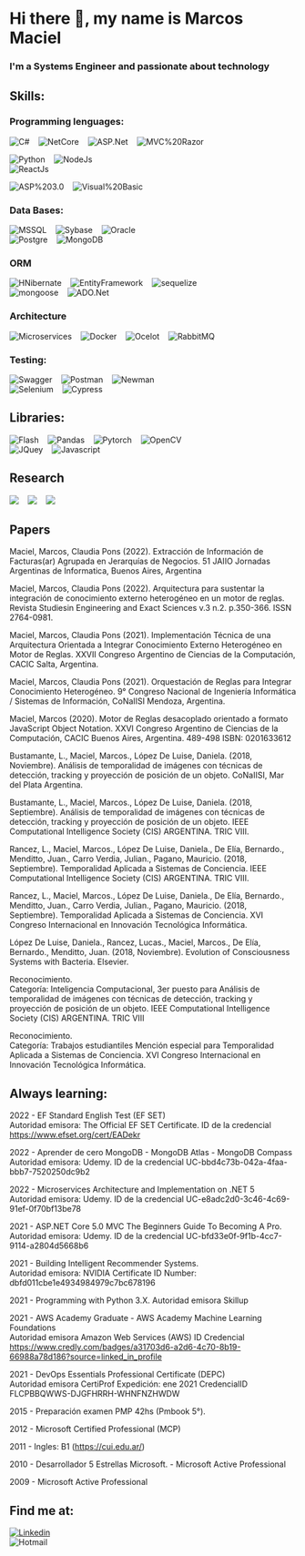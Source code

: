 # Hi there 👋, my name is Marcos Maciel
### I'm a Systems Engineer and passionate about technology

## Skills:
### Programming lenguages:

![C#](https://img.shields.io/badge/C%23-blue) &nbsp;&nbsp;
![NetCore](https://img.shields.io/badge/NetCore-blue) &nbsp;&nbsp;
![ASP.Net](https://img.shields.io/badge/ASP.Net-blue) &nbsp;&nbsp;
![MVC%20Razor](https://img.shields.io/badge/MVC%20Razor-blue) &nbsp;&nbsp; </br>

![Python](https://img.shields.io/badge/Python-blue) &nbsp;&nbsp;
![NodeJs](https://img.shields.io/badge/NodeJs-blue) &nbsp;&nbsp;  
![ReactJs](https://img.shields.io/badge/ReactJs-blue) &nbsp;&nbsp; </br>
 
![ASP%203.0](https://img.shields.io/badge/ASP%203.0-blue) &nbsp;&nbsp;
![Visual%20Basic](https://img.shields.io/badge/Visual%20Basic-blue) &nbsp;&nbsp;</br>

### Data Bases:

![MSSQL](https://img.shields.io/badge/MSSQL-blue) &nbsp;&nbsp; 
![Sybase](https://img.shields.io/badge/Sybase-blue) &nbsp;&nbsp; 
![Oracle](https://img.shields.io/badge/Oracle-blue)</br> 
![Postgre](https://img.shields.io/badge/Postgre-blue) &nbsp;&nbsp; 
![MongoDB](https://img.shields.io/badge/MongoDB-blue) &nbsp;&nbsp; </br>

### ORM
![HNibernate](https://img.shields.io/badge/HNibernate-blue) &nbsp;&nbsp;
![EntityFramework](https://img.shields.io/badge/EntityFramework-blue) &nbsp;&nbsp;
![sequelize](https://img.shields.io/badge/Sequelize-blue) &nbsp;&nbsp; </br>
![mongoose](https://img.shields.io/badge/Mongoose-blue) &nbsp;&nbsp; 
![ADO.Net](https://img.shields.io/badge/ADO.Net-blue) &nbsp;&nbsp; </br>

### Architecture
![Microservices](https://img.shields.io/badge/Microservices-blue) &nbsp;&nbsp; 
![Docker](https://img.shields.io/badge/Docker-blue) &nbsp;&nbsp; 
![Ocelot](https://img.shields.io/badge/Ocelot-blue)  &nbsp;&nbsp;
![RabbitMQ](https://img.shields.io/badge/RabbitMQ-blue) &nbsp;&nbsp; </br>

### Testing:
![Swagger](https://img.shields.io/badge/Swagger-blue) &nbsp;&nbsp; 
![Postman](https://img.shields.io/badge/Postman-blue) &nbsp;&nbsp; 
![Newman](https://img.shields.io/badge/Newman-blue) &nbsp;&nbsp; </br> 
![Selenium](https://img.shields.io/badge/Selenium-blue) &nbsp;&nbsp;
![Cypress](https://img.shields.io/badge/Cypress-blue) &nbsp;&nbsp;</br> 

## Libraries:

![Flash](https://img.shields.io/badge/Flash-blue) &nbsp;&nbsp; 
![Pandas](https://img.shields.io/badge/Pandas-blue) &nbsp;&nbsp; 
![Pytorch](https://img.shields.io/badge/Pytorch-blue) &nbsp;&nbsp;
![OpenCV](https://img.shields.io/badge/OpenCV-blue) &nbsp;&nbsp;</br> 
![JQuey](https://img.shields.io/badge/JQuey-blue) &nbsp;&nbsp;
![Javascript](https://img.shields.io/badge/Javascript-blue) &nbsp;&nbsp;</br>

## Research
![](https://img.shields.io/badge/Technology-brightgreen) &nbsp;&nbsp;
![](https://img.shields.io/badge/Computer%20Vision-brightgreen) &nbsp;&nbsp;
![](https://img.shields.io/badge/Artificial%20Intelligence-brightgreen) &nbsp;&nbsp;</br>

## Papers

Maciel, Marcos, Claudia Pons (2022). Extracción de Información de Facturas(ar) Agrupada en Jerarquías de Negocios. 51 JAIIO Jornadas Argentinas de Informatica, Buenos Aires, Argentina </br>

Maciel, Marcos, Claudia Pons (2022). Arquitectura para sustentar la integración de conocimiento externo heterogéneo en un motor de reglas. Revista Studiesin Engineering and Exact Sciences v.3 n.2. p.350-366. ISSN 2764-0981.</br>

Maciel, Marcos, Claudia Pons (2021). Implementación Técnica de una Arquitectura Orientada a Integrar Conocimiento Externo Heterogéneo en Motor de Reglas. XXVII Congreso Argentino de Ciencias de la Computación, CACIC Salta, Argentina.</br>

Maciel, Marcos, Claudia Pons (2021). Orquestación de Reglas para Integrar Conocimiento Heterogéneo. 9° Congreso Nacional de Ingeniería Informática / Sistemas de Información, CoNaIISI Mendoza, Argentina.</br>

Maciel, Marcos (2020). Motor de Reglas desacoplado orientado a formato JavaScript Object Notation. XXVI Congreso Argentino de Ciencias de la Computación, CACIC Buenos Aires, Argentina. 489-498 ISBN: 0201633612 </br>

Bustamante, L., Maciel, Marcos., López De Luise, Daniela. (2018, Noviembre). Análisis de temporalidad de imágenes con técnicas de detección, tracking y proyección de posición de un objeto. CoNaIISI, Mar del Plata Argentina. </br>

Bustamante, L., Maciel, Marcos., López De Luise, Daniela. (2018, Septiembre). Análisis de temporalidad de imágenes con técnicas de detección, tracking y proyección de posición de un objeto. IEEE Computational Intelligence Society (CIS) ARGENTINA. TRIC VIII. </br>

Rancez, L., Maciel, Marcos., López De Luise, Daniela., De Elía, Bernardo., Menditto, Juan., Carro Verdia, Julian., Pagano, Mauricio. (2018, Septiembre). Temporalidad Aplicada a Sistemas de Conciencia. IEEE Computational Intelligence Society (CIS) ARGENTINA. TRIC VIII. </br>

Rancez, L., Maciel, Marcos., López De Luise, Daniela., De Elía, Bernardo., Menditto, Juan., Carro Verdia, Julian., Pagano, Mauricio. (2018, Septiembre). Temporalidad Aplicada a Sistemas de Conciencia. XVI Congreso Internacional en Innovación Tecnológica Informática.
</br>

López De Luise, Daniela., Rancez, Lucas., Maciel, Marcos., De Elía, Bernardo., Menditto, Juan. (2018, Noviembre). Evolution of Consciousness Systems with Bacteria. Elsevier. </br>

Reconocimiento. </br>
Categoría: Inteligencia Computacional, 3er puesto para Análisis de temporalidad de imágenes con técnicas de detección, tracking y proyección de posición de un objeto. IEEE Computational Intelligence Society (CIS) ARGENTINA. TRIC VIII </br>

Reconocimiento. </br>
Categoría: Trabajos estudiantiles Mención especial para Temporalidad Aplicada a Sistemas de Conciencia. XVI Congreso Internacional en Innovación Tecnológica Informática. </br>

## Always learning:

2022 - EF Standard English Test (EF SET) </br>
Autoridad emisora: The Official EF SET Certificate. ID de la credencial https://www.efset.org/cert/EADekr </br>

2022 - Aprender de cero MongoDB - MongoDB Atlas - MongoDB Compass </br>
Autoridad emisora: Udemy. ID de la credencial UC-bbd4c73b-042a-4faa-bbb7-7520250dc9b2 </br>

2022 - Microservices Architecture and Implementation on .NET 5 </br>
Autoridad emisora: Udemy. ID de la credencial UC-e8adc2d0-3c46-4c69-91ef-0f70bf13be78 </br>

2021 - ASP.NET Core 5.0 MVC The Beginners Guide To Becoming A Pro. </br>
Autoridad emisora: Udemy. ID de la credencial UC-bfd33e0f-9f1b-4cc7-9114-a2804d5668b6 </br>

2021 - Building Intelligent Recommender Systems. </br>
Autoridad emisora: NVIDIA Certificate ID Number: dbfd011cbe1e4934984979c7bc678196 </br>

2021 - Programming with Python 3.X. Autoridad emisora Skillup </br>

2021 - AWS Academy Graduate - AWS Academy Machine Learning Foundations </br> 
Autoridad emisora Amazon Web Services (AWS) ID Credencial https://www.credly.com/badges/a31703d6-a2d6-4c70-8b19-66988a78d186?source=linked_in_profile </br>

2021 - DevOps Essentials Professional Certificate (DEPC) </br> 
Autoridad emisora CertiProf Expedición: ene 2021 CredencialID FLCPBBQWWS-DJGFHRRH-WHNFNZHWDW </br>

2015 - Preparación examen PMP 42hs (Pmbook 5°). </br>

2012 - Microsoft Certified Professional (MCP) </br> 

2011 - Ingles: B1 (https://cui.edu.ar/) </br> 

2010 - Desarrollador 5 Estrellas Microsoft. - Microsoft Active Professional </br>

2009 - Microsoft Active Professional </br>

## Find me at:

[![Linkedin](https://img.shields.io/badge/Linkedin-Marcos-blue)](https://www.linkedin.com/in/marcos-maciel-631210170/)</br>
![Hotmail](https://img.shields.io/badge/Hotmail-mmaciel03@hotmail.com-blue)</br>


<!--
**mmaciel03/mmaciel03** is a ✨ _special_ ✨ repository because its `README.md` (this file) appears on your GitHub profile.

Here are some ideas to get you started:

- 🔭 I’m currently working on ...
- 🌱 I’m currently learning ...
- 👯 I’m looking to collaborate on ...
- 🤔 I’m looking for help with ...
- 💬 Ask me about ...
- 📫 How to reach me: ...
- 😄 Pronouns: ...
- ⚡ Fun fact: ...
-->
